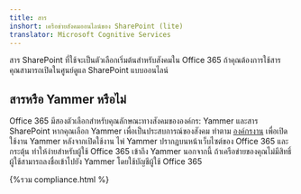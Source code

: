 ```yaml
---
title: สาร
inshort: เครือข่ายสังคมออนไลน์ของ SharePoint (lite)
translator: Microsoft Cognitive Services
---
```



สาร SharePoint ที่ใช้จะเป็นตัวเลือกเริ่มต้นสำหรับสังคมใน Office 365 ถ้าคุณต้องการใช้สาร คุณสามารถเปิดในศูนย์ดูแล SharePoint แบบออนไลน์

## สารหรือ Yammer หรือไม่
Office 365 มีสองตัวเลือกสำหรับคุณลักษณะทางสังคมขององค์กร: Yammer และสาร SharePoint หากคุณเลือก Yammer เพื่อเป็นประสบการณ์ของสังคม ทำตาม [องค์กรงาน](https://support.office.com/en-us/article/Enterprise-Activation-process-4f924c74-87d2-49d0-a4f6-cba3ce2b0e7c) เพื่อเปิดใช้งาน Yammer หลังจากเปิดใช้งาน ไพ่ Yammer ปรากฏบนหน้าเว็บไซต์ของ Office 365 และกระตุ้น ทำให้ง่ายสำหรับผู้ใช้ Office 365 เข้าถึง Yammer นอกจากนี้ ถ้าเครือข่ายของคุณไม่มีสิทธิ์ ผู้ใช้สามารถลงชื่อเข้าไปยัง Yammer โดยใช้บัญชีผู้ใช้ Office 365

{%รวม compliance.html %}

